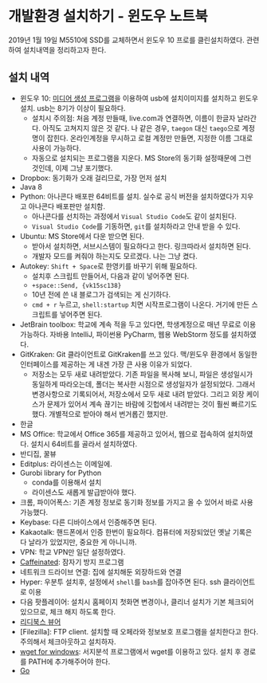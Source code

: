 # 개발환경 설치하기 - 윈도우 노트북

2019년 1월 19일 M5510에 SSD를 교체하면서 윈도우 10 프로를 클린설치하였다. 관련하여 설치내역을 정리하고자 한다.

## 설치 내역

* 윈도우 10: [미디어 생성 프로그램](https://www.microsoft.com/en-us/software-download/windows10)을 이용하여 usb에 설치이미지를 설치하고 윈도우 설치. usb는 8기가 이상이 필요하다.
    * 설치시 주의점: 처음 계정 만들때, live.com과 연결하면, 이름이 한글자 날라간다. 아직도 고쳐지지 않은 것 같다. 나 같은 경우, `taegon` 대신 `taego`으로 계정명이 잡힌다. 온라인계정을 무시하고 로컬 계정만 만들면, 지정한 이름 그대로 사용이 가능하다.
    * 자동으로 설치되는 프로그램을 지운다. MS Store의 동기화 설정때문에 그런 것인데, 이제 그냥 포기했다.
* Dropbox: 동기화가 오래 걸리므로, 가장 먼저 설치
* Java 8
* Python: 아나콘다 배포판 64비트를 설치. 실수로 공식 버전을 설치하였다가 지우고 아나콘다 배포판만 설치함.
    * 아나콘다를 선치하는 과정에서 `Visual Studio Code`도 같이 설치된다.
    * `Visual Studio Code`를 기동하면, `git`를 설치하라고 안내 받을 수 있다.
* Ubuntu: MS Store에서 다운 받으면 된다.
    * 받아서 설치하면, 서브시스템이 필요하다고 한다. 링크따라서 설치하면 된다.
    * 개발자 모드를 켜줘야 하는지도 모르겠다. 나는 그냥 켰다.
* Autokey: `Shift + Space`로 한영키를 바꾸기 위해 필요하다.
    * 설치후 스크립트 만들어서, 다음과 같이 넣어주면 된다.
    * `+space::Send, {vk15sc138}`
    * 10년 전에 쓴 내 블로그가 검색되는 게 신기하다.
    * `cmd + r` 누르고, `shell:startup` 치면 시작프로그램이 나온다. 거기에 만든 스크립트를 넣어주면 된다.
* JetBrain toolbox: 학교에 계속 적을 두고 있다면, 학생계정으로 매년 무료로 이용가능하다. 자바용 IntelliJ, 파이썬용 PyCharm, 웹용 WebStorm 정도를 설치하였다.
* GitKraken: Git 클라이언트로 GitKraken를 쓰고 있다. 맥/윈도우 환경에서 동일한 인터페이스를 제공하는 게 내겐 가장 큰 사용 이유가 되었다.
    * 저장소는 모두 새로 내려받았다. 기존 파일을 복사해 보니, 파일은 생성일시가 동일하게 따라오는데, 폴더는 복사한 시점으로 생성일자가 설정되었다. 그래서 변경사항으로 기록되어서, 저장소에서 모두 새로 내려 받았다. 그리고 외장 케이스가 문제가 있어서 계속 끊기는 바람에 깃헙에서 내려받는 것이 훨씬 빠르기도 했다. 개별적으로 받아야 해서 번거롭긴 했지만.
* 한글
* MS Office: 학교에서 Office 365를 제공하고 있어서, 웹으로 접속하여 설치하였다. 설치시 64비트를 골라서 설치하였다.
* 반디집, 꿀뷰
* Editplus: 라이센스는 이메일에.
* Gurobi library for Python
    * conda를 이용해서 설치
    * 라이센스도 새롭게 발급받아야 했다.
* 크롬, 파이어폭스: 기존 계정 정보로 동기화 정보를 가지고 올 수 있어서 바로 사용 가능했다.
* Keybase: 다른 디바이스에서 인증해주면 된다.
* Kakaotalk: 핸드폰에서 인증 한번이 필요하다. 컴퓨터에 저장되었던 옛날 기록은 다 날라가 있었지만, 중요한 게 아니니까.
* VPN: 학교 VPN만 일단 설정하였다.
* [Caffeinated](http://desmondbrand.com/caffeinated/): 잠자기 방지 프로그램
* 네트워크 드라이브 연결: 집에 설치해둔 외장하드와 연결
* Hyper: 우분투 설치후, 설정에서 `shell`를 `bash`를 잡아주면 된다. ssh 클라이언트로 이용
* 다음 팟플레이어: 설치시 홈페이지 첫화면 변경이나, 클리너 설치가 기본 체크되어 있으므로, 체크 해지 하도록 한다.
* [리디북스 뷰어](https://ridibooks.com/support/app/download)
* [Filezilla]: FTP client. 설치할 때 오페라와 정보보호 프로그램을 설치한다고 한다. 주의해서 체크아웃하고 설치하자.
* [wget for windows](http://gnuwin32.sourceforge.net/packages/wget.htm): 서지분석 프로그램에서 wget를 이용하고 있다. 설치 후 경로를 PATH에 추가해주어야 한다.
* [Go](https://golang.org/)
